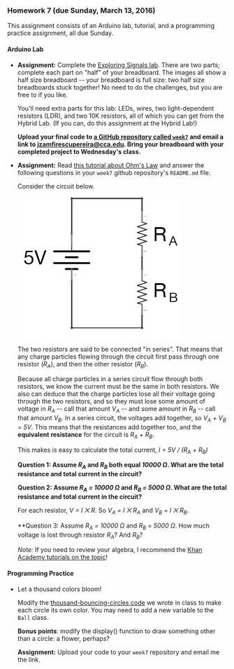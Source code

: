 ### Homework 7 (due Sunday, March 13, 2016)

This assignment consists of an Arduino lab, tutorial, and a programming practice assignment, all due Sunday.

#### Arduino Lab

- **Assignment:** Complete the [Exploring Signals lab](http://workshopweekend.net/arduino/labs/exploring-signals). There are two parts; complete each part on "half" of your breadboard. The images all show a half size breadboard -- your breadboard is full size: two half size breadboards stuck together! No need to do the challenges, but you are free to if you like.
  
  You'll need extra parts for this lab: LEDs, wires, two light-dependent resistors (LDR), and two 10K resistors, all of which you can get from the Hybrid Lab. (If you can, do this assignment at the Hybrid Lab!)
  
  **Upload your final code to [a GitHub repository called `week7`](../github-guide.md) and email a link to [jzamfirescupereira@cca.edu](mailto:jzamfirescupereira@cca.edu). Bring your breadboard with your completed project to Wednesday's class.**

- **Assignment:** Read [this tutorial about Ohm's Law](http://www.physicsclassroom.com/class/circuits/Lesson-3/Ohm-s-Law) and answer the following questions in your `week7` github repository's `README.md` file.
  
  Consider the circuit below.
    
  ![two resistors in series](img/two-series-resistors-2.png)
  
  The two resistors are said to be connected "in series". That means that any charge particles flowing through the circuit first pass through one resistor (*R<sub>A</sub>*), and then the other resistor (*R<sub>B</sub>*).
  
  Because all charge particles in a series circuit flow through both resistors, we know the current must be the same in both resistors. We also can deduce that the charge particles lose all their voltage going through the two resistors, and so they must lose some amount of voltage in *R<sub>A</sub>* -- call that amount *V<sub>A</sub>* -- and some amount in *R<sub>B</sub>* -- call that amount *V<sub>B</sub>*. In a series circuit, the voltages add together, so *V<sub>A</sub> + V<sub>B</sub> = 5V*. This means that the resistances add together too, and the **equivalent resistance** for the circuit is *R<sub>A</sub> + R<sub>B</sub>*.
  
  This makes is easy to calculate the total current, *I = 5V / (R<sub>A</sub> + R<sub>B</sub>)*

  **Question 1: Assume *R<sub>A</sub>* and *R<sub>B</sub>* both equal *10000 Ω*. What are the total resistance and total current in the circuit?**
  
  **Question 2: Assume *R<sub>A</sub> = 10000 Ω* and *R<sub>B</sub> = 5000 Ω*. What are the total resistance and total current in the circuit?**

  For each resistor, *V = I ⨉ R*. So *V<sub>A</sub> = I ⨉ R<sub>A</sub>* and *V<sub>B</sub> = I ⨉ R<sub>B</sub>*.
  
  **Question 3: Assume *R<sub>A</sub> = 10000 Ω* and *R<sub>B</sub> = 5000 Ω*. How much voltage is lost through resistor *R<sub>A</sub>*? And *R<sub>B</sub>*?
  
  *Note:* If you need to review your algebra, I recommend the [Khan Academy tutorials on the topic](https://www.khanacademy.org/math/algebra)!


#### Programming Practice

- Let a thousand colors bloom!
  
  Modify the [thousand-bouncing-circles code](thousands.pde) we wrote in class to make each circle its own color. You may need to add a new variable to the `Ball` class.
  
  **Bonus points**: modify the display() function to draw something other than a circle: a flower, perhaps?
  
  **Assignment:** Upload your code to your `week7` repository and email me the link.